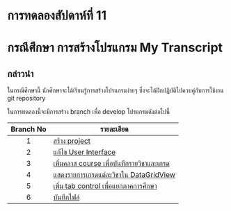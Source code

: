 # การทดลองสัปดาห์ที่ 11  #
# กรณึศึกษา การสร้างโปรแกรม My Transcript #

## กล่าวนำ ##

ในกรณีศึกษานี้ นักศึกษาจะได้เรียนรู้การสร้างโปรแกรมง่ายๆ ซึ่งจะได้ฝึกปฏิบัติไปควบคู่กับการใช้งาน git repository

ในการทดลองนี้จะมีการสร้าง branch เพื่อ develop โปรแกรมดังต่อไปนี้

|Branch No|     รายละเอียด                |
|:-------:|-----------------------------|
|    1    | [สร้าง project](./Week_11_CaseStudy_MyTranscript_Branch1.md) |
|    2    | [แก้ไข User Interface](./Week_11_CaseStudy_MyTranscript_Branch2.md) |
|    3    | [เพิ่มคลาส course เพื่อบันทึกรายวิชาและเกรด](./Week_11_CaseStudy_MyTranscript_Branch3.md)|
|    4    | [แสดงรายการเกรดแต่ละวิชาใน DataGridView]()|
|    5    | [เพิ่ม tab control เพื่อแยกภาคการศึกษา]()|
|    6    | [บันทึกไฟล์]()|



